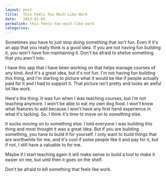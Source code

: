 ```yaml
---
layout: post
title:  This Feels Too Much Like Work
date:   2013-01-03
permalink: this-feels-too-much-like-work
categories:
---
```


Sometimes you have to just stop doing something that isn't fun. Even if it's an app that you really think is a good idea. If you are not having fun building it, you won't have fun maintaining it. Don't be afraid to shelve something that you aren't into.

I have this app that I have been working on that helps manage courses of any kind. And it's a great idea, but it's not fun. I'm not having fun building this thing, and I'm starting to picture what it would be like if people actually paid for it and I had to support it. That picture isn't pretty and looks an awful lot like work.

Here's the thing. It was fun when I was teaching courses, but I'm not teaching anymore. I won't be able to eat my own dog food. I won't know what features to add because I won't have any first hand experience in what it's lacking. So, I think it's time to move on to something else.

It sucks moving on to something else. I told everyone I was building this thing and most thought it was a great idea. But if you are building something, you have to build it for yourself. I only want to build things that are worthwhile for me, and it's cool if some people like it and pay for it, but if not, I still have a valuable to for me.

Maybe if I start teaching again it will make sense to build a tool to make it easier on me, but until then it goes on the shelf.

Don't be afraid to kill something that feels like work.
